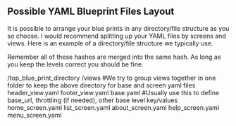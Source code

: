 Possible YAML Blueprint Files Layout
----

It is possible to arrange your blue prints in any directory/file structure as you so choose.  I would recommend splitting
up your YAML files by screens and views.  Here is an example of a directory/file structure we typically use.

Remember all of these hashes are merged into the same hash.  As long as you keep the levels correct you should be fine.

/top_blue_print_directory
  /views #We try to group views together in one folder to keep the above directory for base and screen yaml files
    header_view.yaml
    footer_view.yaml
  base.yaml #Usually use this to define base_url, throttling (if needed), other base level key/values
  home_screen.yaml
  list_screen.yaml
  about_screen.yaml
  help_screen.yaml
  menu_screen.yaml